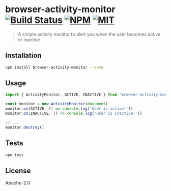 # browser-activity-monitor [![Build Status](https://img.shields.io/circleci/project/bcherny/browser-activity-monitor.svg?branch=master&style=flat-square)](https://circleci.com/gh/bcherny/browser-activity-monitor) [![NPM](https://img.shields.io/npm/v/browser-activity-monitor.svg?style=flat-square)](https://www.npmjs.com/package/browser-activity-monitor) [![MIT](https://img.shields.io/npm/l/browser-activity-monitor.svg?style=flat-square)](https://opensource.org/licenses/MIT)

> A simple activity monitor to alert you when the user becomes active or inactive

## Installation

```sh
npm install browser-activity-monitor --save
```

## Usage

```js
import { ActivityMonitor, ACTIVE, INACTIVE } from 'browser-activity-monitor'

const monitor = new ActivityMonitor(document)
monitor.on(ACTIVE, () => console.log('User is active!'))
monitor.on(INACTIVE, () => console.log('User is inactive!'))

// ...
monitor.destroy()
```

## Tests

```sh
npm test
```

## License

Apache-2.0
